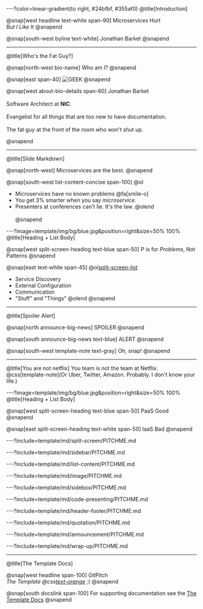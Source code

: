 ---?color=linear-gradient(to right, #24bfbf, #355af0)
@title[Introduction]

@snap[west headline text-white span-90]
Microservices Hurt
<br>
*But I Like It*
@snapend

@snap[south-west byline  text-white]
Jonathan Barket
@snapend

---
@title[Who's the Fat Guy?]

@snap[north-west bio-name]
Who am I?
@snapend

@snap[east span-40]
![GEEK](template/img/geek.gif)
@snapend

@snap[west about-bio-details span-60]
Jonathan Barket
<br><br>
Software Architect at <b>NIC</b>.
<br><br>
Evangelist for all things that are too new to have documentation.
<br><br>
The fat guy at the front of the room who won't shut up.

@snapend

---
@title[Slide Markdown]

@snap[north-west]
Microservices are the best.
@snapend

@snap[south-west list-content-concise span-100]
@ol
- Microservices have no known problems @fa[smile-o]
- You get 3% smarter when you say _microservice_.
- Presenters at conferences can't lie. It's the law.
@olend
<br><br>
@snapend

---?image=template/img/bg/blue.jpg&position=right&size=50% 100%
@title[Heading + List Body]

@snap[west split-screen-heading text-blue span-50]
P is for _Problems_, Not Patterns
@snapend

@snap[east text-white span-45]
@ol[split-screen-list](false)
- Service Discovery
- External Configuration
- Communication
- "Stuff" and "Things"
@olend
@snapend

---
@title[Spoiler Alert]

@snap[north announce-big-news]
SPOILER
@snapend

@snap[south announce-big-news text-blue]
ALERT
@snapend

@snap[south-west template-note text-gray]
Oh, snap!
@snapend

---
@title[You are not netflix]
You team is not the team at Netflix.
<br>
@css[template-note](Or Uber, Twitter, Amazon. Probably. I don't know your life.)

---?image=template/img/bg/blue.jpg&position=right&size=50% 100%
@title[Heading + List Body]

@snap[west split-screen-heading text-blue span-50]
PaaS Good
@snapend

@snap[east split-screen-heading text-white span-50]
IaaS Bad
@snapend

---?include=template/md/split-screen/PITCHME.md

---?include=template/md/sidebar/PITCHME.md

---?include=template/md/list-content/PITCHME.md

---?include=template/md/image/PITCHME.md

---?include=template/md/sidebox/PITCHME.md

---?include=template/md/code-presenting/PITCHME.md

---?include=template/md/header-footer/PITCHME.md

---?include=template/md/quotation/PITCHME.md

---?include=template/md/announcement/PITCHME.md


---?include=template/md/wrap-up/PITCHME.md

---
@title[The Template Docs]

@snap[west headline span-100]
GitPitch<br>*The Template @css[text-orange](End) ;)*
@snapend

@snap[south docslink span-100]
For supporting documentation see the [The Template Docs](https://gitpitch.com/docs/the-template)
@snapend

